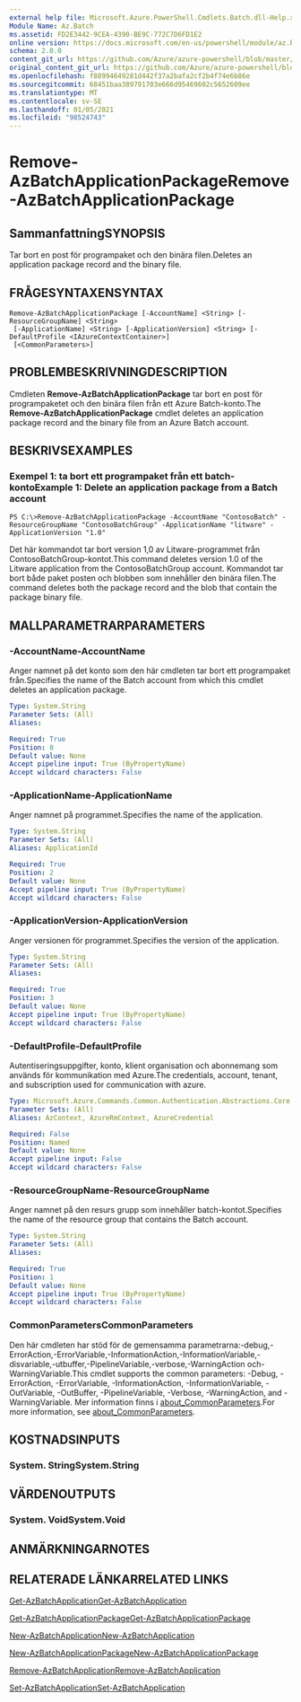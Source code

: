 ```yaml
---
external help file: Microsoft.Azure.PowerShell.Cmdlets.Batch.dll-Help.xml
Module Name: Az.Batch
ms.assetid: FD2E3442-9CEA-4390-BE9C-772C7D6FD1E2
online version: https://docs.microsoft.com/en-us/powershell/module/az.batch/remove-azbatchapplicationpackage
schema: 2.0.0
content_git_url: https://github.com/Azure/azure-powershell/blob/master/src/Batch/Batch/help/Remove-AzBatchApplicationPackage.md
original_content_git_url: https://github.com/Azure/azure-powershell/blob/master/src/Batch/Batch/help/Remove-AzBatchApplicationPackage.md
ms.openlocfilehash: f88994649281d442f37a2bafa2cf2b4f74e6b86e
ms.sourcegitcommit: 68451baa389791703e666d95469602c5652609ee
ms.translationtype: MT
ms.contentlocale: sv-SE
ms.lasthandoff: 01/05/2021
ms.locfileid: "98524743"
---
```

# <span data-ttu-id="d48a0-101">Remove-AzBatchApplicationPackage</span><span class="sxs-lookup"><span data-stu-id="d48a0-101">Remove-AzBatchApplicationPackage</span></span>

## <span data-ttu-id="d48a0-102">Sammanfattning</span><span class="sxs-lookup"><span data-stu-id="d48a0-102">SYNOPSIS</span></span>
<span data-ttu-id="d48a0-103">Tar bort en post för programpaket och den binära filen.</span><span class="sxs-lookup"><span data-stu-id="d48a0-103">Deletes an application package record and the binary file.</span></span>

## <span data-ttu-id="d48a0-104">FRÅGESYNTAXEN</span><span class="sxs-lookup"><span data-stu-id="d48a0-104">SYNTAX</span></span>

```
Remove-AzBatchApplicationPackage [-AccountName] <String> [-ResourceGroupName] <String>
 [-ApplicationName] <String> [-ApplicationVersion] <String> [-DefaultProfile <IAzureContextContainer>]
 [<CommonParameters>]
```

## <span data-ttu-id="d48a0-105">PROBLEMBESKRIVNING</span><span class="sxs-lookup"><span data-stu-id="d48a0-105">DESCRIPTION</span></span>
<span data-ttu-id="d48a0-106">Cmdleten **Remove-AzBatchApplicationPackage** tar bort en post för programpaketet och den binära filen från ett Azure Batch-konto.</span><span class="sxs-lookup"><span data-stu-id="d48a0-106">The **Remove-AzBatchApplicationPackage** cmdlet deletes an application package record and the binary file from an Azure Batch account.</span></span>

## <span data-ttu-id="d48a0-107">BESKRIVS</span><span class="sxs-lookup"><span data-stu-id="d48a0-107">EXAMPLES</span></span>

### <span data-ttu-id="d48a0-108">Exempel 1: ta bort ett programpaket från ett batch-konto</span><span class="sxs-lookup"><span data-stu-id="d48a0-108">Example 1: Delete an application package from a Batch account</span></span>
```
PS C:\>Remove-AzBatchApplicationPackage -AccountName "ContosoBatch" -ResourceGroupName "ContosoBatchGroup" -ApplicationName "litware" -ApplicationVersion "1.0"
```

<span data-ttu-id="d48a0-109">Det här kommandot tar bort version 1,0 av Litware-programmet från ContosoBatchGroup-kontot.</span><span class="sxs-lookup"><span data-stu-id="d48a0-109">This command deletes version 1.0 of the Litware application from the ContosoBatchGroup account.</span></span>
<span data-ttu-id="d48a0-110">Kommandot tar bort både paket posten och blobben som innehåller den binära filen.</span><span class="sxs-lookup"><span data-stu-id="d48a0-110">The command deletes both the package record and the blob that contain the package binary file.</span></span>

## <span data-ttu-id="d48a0-111">MALLPARAMETRAR</span><span class="sxs-lookup"><span data-stu-id="d48a0-111">PARAMETERS</span></span>

### <span data-ttu-id="d48a0-112">-AccountName</span><span class="sxs-lookup"><span data-stu-id="d48a0-112">-AccountName</span></span>
<span data-ttu-id="d48a0-113">Anger namnet på det konto som den här cmdleten tar bort ett programpaket från.</span><span class="sxs-lookup"><span data-stu-id="d48a0-113">Specifies the name of the Batch account from which this cmdlet deletes an application package.</span></span>

```yaml
Type: System.String
Parameter Sets: (All)
Aliases:

Required: True
Position: 0
Default value: None
Accept pipeline input: True (ByPropertyName)
Accept wildcard characters: False
```

### <span data-ttu-id="d48a0-114">-ApplicationName</span><span class="sxs-lookup"><span data-stu-id="d48a0-114">-ApplicationName</span></span>
<span data-ttu-id="d48a0-115">Anger namnet på programmet.</span><span class="sxs-lookup"><span data-stu-id="d48a0-115">Specifies the name of the application.</span></span>

```yaml
Type: System.String
Parameter Sets: (All)
Aliases: ApplicationId

Required: True
Position: 2
Default value: None
Accept pipeline input: True (ByPropertyName)
Accept wildcard characters: False
```

### <span data-ttu-id="d48a0-116">-ApplicationVersion</span><span class="sxs-lookup"><span data-stu-id="d48a0-116">-ApplicationVersion</span></span>
<span data-ttu-id="d48a0-117">Anger versionen för programmet.</span><span class="sxs-lookup"><span data-stu-id="d48a0-117">Specifies the version of the application.</span></span>

```yaml
Type: System.String
Parameter Sets: (All)
Aliases:

Required: True
Position: 3
Default value: None
Accept pipeline input: True (ByPropertyName)
Accept wildcard characters: False
```

### <span data-ttu-id="d48a0-118">-DefaultProfile</span><span class="sxs-lookup"><span data-stu-id="d48a0-118">-DefaultProfile</span></span>
<span data-ttu-id="d48a0-119">Autentiseringsuppgifter, konto, klient organisation och abonnemang som används för kommunikation med Azure.</span><span class="sxs-lookup"><span data-stu-id="d48a0-119">The credentials, account, tenant, and subscription used for communication with azure.</span></span>

```yaml
Type: Microsoft.Azure.Commands.Common.Authentication.Abstractions.Core.IAzureContextContainer
Parameter Sets: (All)
Aliases: AzContext, AzureRmContext, AzureCredential

Required: False
Position: Named
Default value: None
Accept pipeline input: False
Accept wildcard characters: False
```

### <span data-ttu-id="d48a0-120">-ResourceGroupName</span><span class="sxs-lookup"><span data-stu-id="d48a0-120">-ResourceGroupName</span></span>
<span data-ttu-id="d48a0-121">Anger namnet på den resurs grupp som innehåller batch-kontot.</span><span class="sxs-lookup"><span data-stu-id="d48a0-121">Specifies the name of the resource group that contains the Batch account.</span></span>

```yaml
Type: System.String
Parameter Sets: (All)
Aliases:

Required: True
Position: 1
Default value: None
Accept pipeline input: True (ByPropertyName)
Accept wildcard characters: False
```

### <span data-ttu-id="d48a0-122">CommonParameters</span><span class="sxs-lookup"><span data-stu-id="d48a0-122">CommonParameters</span></span>
<span data-ttu-id="d48a0-123">Den här cmdleten har stöd för de gemensamma parametrarna:-debug,-ErrorAction,-ErrorVariable,-InformationAction,-InformationVariable,-disvariable,-utbuffer,-PipelineVariable,-verbose,-WarningAction och-WarningVariable.</span><span class="sxs-lookup"><span data-stu-id="d48a0-123">This cmdlet supports the common parameters: -Debug, -ErrorAction, -ErrorVariable, -InformationAction, -InformationVariable, -OutVariable, -OutBuffer, -PipelineVariable, -Verbose, -WarningAction, and -WarningVariable.</span></span> <span data-ttu-id="d48a0-124">Mer information finns i [about_CommonParameters](http://go.microsoft.com/fwlink/?LinkID=113216).</span><span class="sxs-lookup"><span data-stu-id="d48a0-124">For more information, see [about_CommonParameters](http://go.microsoft.com/fwlink/?LinkID=113216).</span></span>

## <span data-ttu-id="d48a0-125">KOSTNADS</span><span class="sxs-lookup"><span data-stu-id="d48a0-125">INPUTS</span></span>

### <span data-ttu-id="d48a0-126">System. String</span><span class="sxs-lookup"><span data-stu-id="d48a0-126">System.String</span></span>

## <span data-ttu-id="d48a0-127">VÄRDEN</span><span class="sxs-lookup"><span data-stu-id="d48a0-127">OUTPUTS</span></span>

### <span data-ttu-id="d48a0-128">System. Void</span><span class="sxs-lookup"><span data-stu-id="d48a0-128">System.Void</span></span>

## <span data-ttu-id="d48a0-129">ANMÄRKNINGAR</span><span class="sxs-lookup"><span data-stu-id="d48a0-129">NOTES</span></span>

## <span data-ttu-id="d48a0-130">RELATERADE LÄNKAR</span><span class="sxs-lookup"><span data-stu-id="d48a0-130">RELATED LINKS</span></span>

[<span data-ttu-id="d48a0-131">Get-AzBatchApplication</span><span class="sxs-lookup"><span data-stu-id="d48a0-131">Get-AzBatchApplication</span></span>](./Get-AzBatchApplication.md)

[<span data-ttu-id="d48a0-132">Get-AzBatchApplicationPackage</span><span class="sxs-lookup"><span data-stu-id="d48a0-132">Get-AzBatchApplicationPackage</span></span>](./Get-AzBatchApplicationPackage.md)

[<span data-ttu-id="d48a0-133">New-AzBatchApplication</span><span class="sxs-lookup"><span data-stu-id="d48a0-133">New-AzBatchApplication</span></span>](./New-AzBatchApplication.md)

[<span data-ttu-id="d48a0-134">New-AzBatchApplicationPackage</span><span class="sxs-lookup"><span data-stu-id="d48a0-134">New-AzBatchApplicationPackage</span></span>](./New-AzBatchApplicationPackage.md)

[<span data-ttu-id="d48a0-135">Remove-AzBatchApplication</span><span class="sxs-lookup"><span data-stu-id="d48a0-135">Remove-AzBatchApplication</span></span>](./Remove-AzBatchApplication.md)

[<span data-ttu-id="d48a0-136">Set-AzBatchApplication</span><span class="sxs-lookup"><span data-stu-id="d48a0-136">Set-AzBatchApplication</span></span>](./Set-AzBatchApplication.md)


